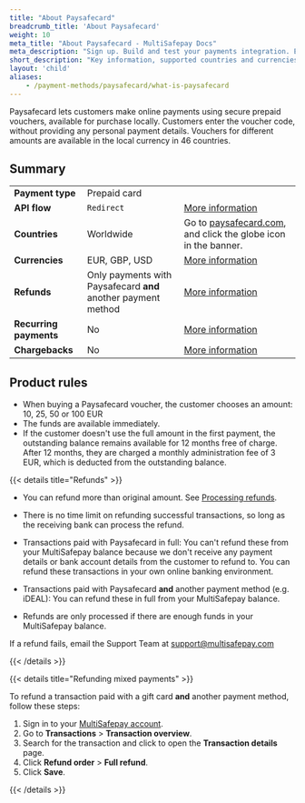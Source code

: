 ```yaml
---
title: "About Paysafecard"
breadcrumb_title: 'About Paysafecard'
weight: 10
meta_title: "About Paysafecard - MultiSafepay Docs"
meta_description: "Sign up. Build and test your payments integration. Explore our products and services. Use our API Reference, SDKs, and wrappers. Get support."
short_description: "Key information, supported countries and currencies, product rules"
layout: 'child'
aliases: 
    - /payment-methods/paysafecard/what-is-paysafecard
---
```


Paysafecard lets customers make online payments using secure prepaid vouchers, available for purchase locally. Customers enter the voucher code, without providing any personal payment details. Vouchers for different amounts are available in the local currency in 46 countries.

## Summary

|   |   |   |
|---|---|---|
| **Payment type**   | Prepaid card  | |
| **API flow**  | `Redirect` | [More information](/developer/api/difference-between-direct-and-redirect) |
| **Countries**  | Worldwide  | Go to [paysafecard.com](https://www.paysafecard.com/en-gb/), and click the globe icon in the banner. |
| **Currencies**  | EUR, GBP, USD | [More information](/faq/general/supported-currencies) | 
| **Refunds**  | Only payments with Paysafecard **and** another payment method  | [More information](/payments/refunds/) | 
| **Recurring payments**  | No | [More information](/payments/features/recurring-payments/)  |
| **Chargebacks**  | No | [More information](/faq/chargebacks)  |

## Product rules

- When buying a Paysafecard voucher, the customer chooses an amount: 10, 25, 50 or 100 EUR
- The funds are available immediately.
- If the customer doesn't use the full amount in the first payment, the outstanding balance remains available for 12 months free of charge. After 12 months, they are charged a monthly administration fee of 3 EUR, which is deducted from the outstanding balance.

{{< details title="Refunds" >}}

- You can refund more than original amount. See [Processing refunds](/tools/multisafepay-control/processing-refunds/).

- There is no time limit on refunding successful transactions, so long as the receiving bank can process the refund.

- Transactions paid with Paysafecard in full: You can't refund these from your MultiSafepay balance because we don't receive any payment details or bank account details from the customer to refund to. You can refund these transactions in your own online banking environment. 

- Transactions paid with Paysafecard **and** another payment method (e.g. iDEAL): You can refund these in full from your MultiSafepay balance. 

- Refunds are only processed if there are enough funds in your MultiSafepay balance.

If a refund fails, email the Support Team at <support@multisafepay.com> 

{{< /details >}}

{{< details title="Refunding mixed payments" >}}

To refund a transaction paid with a gift card **and** another payment method, follow these steps:

1. Sign in to your [MultiSafepay account](https://merchant.multisafepay.com).
2. Go to **Transactions** > **Transaction overview**.
3. Search for the transaction and click to open the **Transaction details** page.
4. Click **Refund order** > **Full refund**.
5. Click **Save**.

{{< /details >}}



